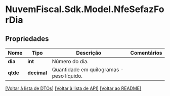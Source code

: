 # NuvemFiscal.Sdk.Model.NfeSefazForDia

## Propriedades

Nome | Tipo | Descrição | Comentários
------------ | ------------- | ------------- | -------------
**dia** | **int** | Número do dia. | 
**qtde** | **decimal** | Quantidade em quilogramas - peso líquido. | 

[[Voltar à lista de DTOs]](../README.md#documentation-for-models) [[Voltar à lista de API]](../README.md#documentation-for-api-endpoints) [[Voltar ao README]](../README.md)

